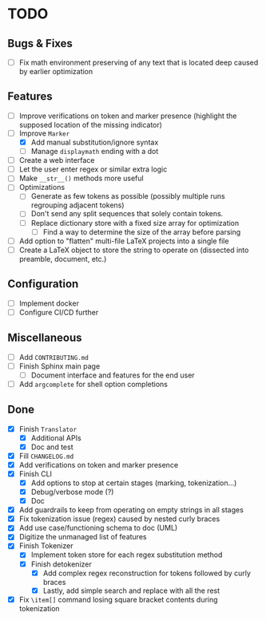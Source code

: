 # TODO

## Bugs & Fixes

- [ ] Fix math environment preserving of any text that is located deep caused by earlier optimization

## Features

- [ ] Improve verifications on token and marker presence (highlight the supposed location of the missing indicator)
- [ ] Improve `Marker`
    - [x] Add manual substitution/ignore syntax
    - [ ] Manage `displaymath` ending with a dot
- [ ] Create a web interface
- [ ] Let the user enter regex or similar extra logic
- [ ] Make `__str__()` methods more useful
- [ ] Optimizations
    - [ ] Generate as few tokens as possible (possibly multiple runs regrouping adjacent tokens)
    - [ ] Don't send any split sequences that solely contain tokens.
    - [ ] Replace dictionary store with a fixed size array for optimization
        - [ ] Find a way to determine the size of the array before parsing
- [ ] Add option to "flatten" multi-file LaTeX projects into a single file
- [ ] Create a LaTeX object to store the string to operate on (dissected into preamble, document, etc.)

## Configuration

- [ ] Implement docker
- [ ] Configure CI/CD further

## Miscellaneous

- [ ] Add `CONTRIBUTING.md`
- [ ] Finish Sphinx main page
    - [ ] Document interface and features for the end user
- [ ] Add `argcomplete` for shell option completions

## Done

- [x] Finish `Translator`
    - [x] Additional APIs
    - [x] Doc and test
- [x] Fill `CHANGELOG.md`
- [x] Add verifications on token and marker presence
- [x] Finish CLI
    - [x] Add options to stop at certain stages (marking, tokenization...)
    - [x] Debug/verbose mode (?)
    - [x] Doc
- [x] Add guardrails to keep from operating on empty strings in all stages
- [x] Fix tokenization issue (regex) caused by nested curly braces
- [x] Add use case/functioning schema to doc (UML)
- [x] Digitize the unmanaged list of features
- [x] Finish Tokenizer
    - [x] Implement token store for each regex substitution method
    - [x] Finish detokenizer
        - [x] Add complex regex reconstruction for tokens followed by curly braces
        - [x] Lastly, add simple search and replace with all the rest
- [x] Fix `\item[]` command losing square bracket contents during tokenization
